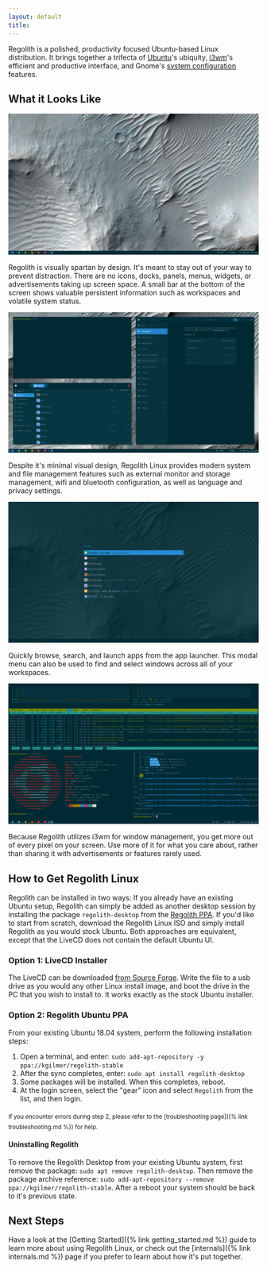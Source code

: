 ```yaml
---
layout: default
title: 
---
```


Regolith is a polished, productivity focused Ubuntu-based Linux distribution. It brings together a trifecta of [Ubuntu](https://www.ubuntu.com/)'s ubiquity, [i3wm](https://i3wm.org/)'s efficient and productive interface, and Gnome's [system configuration](https://gitlab.gnome.org/GNOME/gnome-control-center) features.

## What it Looks Like

<a href="/assets/screenshot-empty.png"><img class="screenshot" alt="Empty Desktop" src="/assets/screenshot-empty.png"/></a>

Regolith is visually spartan by design.  It's meant to stay out of your way to prevent distraction.  There are no icons, docks, panels, menus, widgets, or advertisements taking up screen space.  A small bar at the bottom of the screen shows valuable persistent information such as workspaces and volatile system status.

<a href="/assets/screenshot-apps.png"><img class="screenshot" alt="Tiled Windows" src="/assets/screenshot-apps.png"/></a>

Despite it's minimal visual design, Regolith Linux provides modern system and file management features such as external monitor and storage management, wifi and bluetooth configuration, as well as language and privacy settings.

<a href="/assets/screenshot-rofi.png"><img class="screenshot" alt="Launch Apps" src="/assets/screenshot-rofi.png"/></a>

Quickly browse, search, and launch apps from the app launcher.  This modal menu can also be used to find and select windows across all of your workspaces.

<a href="/assets/screenshot-term.png"><img class="screenshot" alt="View Terminals" src="/assets/screenshot-term.png"/></a>

Because Regolith utilizes i3wm for window management, you get more out of every pixel on your screen. Use more of it for what you care about, rather than sharing it with advertisements or features rarely used.

## How to Get Regolith Linux

Regolith can be installed in two ways:  If you already have an existing Ubuntu setup, Regolith can simply be added as another desktop session by installing the package `regolith-desktop` from the [Regolith PPA](https://launchpad.net/~kgilmer/+archive/ubuntu/regolith-stable).  If you'd like to start from scratch, download the Regolith Linux ISO and simply install Regolith as you would stock Ubuntu.  Both approaches are equivalent, except that the LiveCD does not contain the default Ubuntu UI.

### Option 1: LiveCD Installer

The LiveCD can be downloaded [from Source Forge](https://sourceforge.net/projects/regolith-linux/).  Write the file to a usb drive as you would any other Linux install image, and boot the drive in the PC that you wish to install to.  It works exactly as the stock Ubuntu installer.

### Option 2: Regolith Ubuntu PPA

From your existing Ubuntu 18.04 system, perform the following installation steps: 

1. Open a terminal, and enter: `sudo add-apt-repository -y ppa://kgilmer/regolith-stable`
2. After the sync completes, enter: `sudo apt install regolith-desktop`
3. Some packages will be installed.  When this completes, reboot.
4. At the login screen, select the "gear" icon and select `Regolith` from the list, and then login.

<sub>If you encounter errors during step 2, please refer to the [troubleshooting page]({% link troubleshooting.md %}) for help.</sub>

#### Uninstalling Regolith

To remove the Regolith Desktop from your existing Ubuntu system, first remove the package: `sudo apt remove regolith-desktop`.  Then remove the package archive reference: `sudo add-apt-repository --remove ppa://kgilmer/regolith-stable`.  After a reboot your system should be back to it's previous state.

## Next Steps

Have a look at the [Getting Started]({% link getting_started.md %}) guide to learn more about using Regolith Linux, or check out the [internals]({% link internals.md %}) page if you prefer to learn about how it's put together.  
